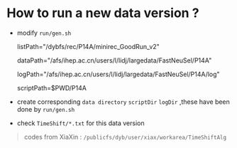 # How to run a new data version ?

- modify `run/gen.sh`

    listPath="/dybfs/rec/P14A/minirec_GoodRun_v2"

    dataPath="/afs/ihep.ac.cn/users/l/lidj/largedata/FastNeuSel/P14A"

    logPath="/afs/ihep.ac.cn/users/l/lidj/largedata/FastNeuSel/P14A/log"

    scriptPath=$PWD/P14A

- create corresponding `data directory` `scriptDir` `logDir` ,these have been done by `run/gen.sh`

- check `TimeShift/*.txt` for this data version
> codes from XiaXin : `/publicfs/dyb/user/xiax/workarea/TimeShiftAlg`


